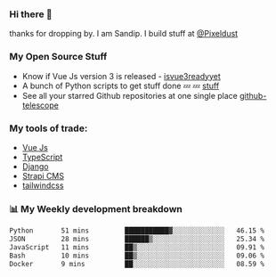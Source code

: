 ### Hi there 👋

thanks for dropping by.
I am Sandip. I build stuff at [@Pixeldust](github.com/pixeldust-in/)

###  **My Open Source Stuff**

 - Know if Vue Js version 3 is released -  [isvue3readyyet](https://github.com/sandiprb/isvue3readyyet)
 - A bunch of Python scripts to get stuff done 💤 💤 [stuff](https://github.com/sandiprb/stuff)
 - See all your starred Github repositories at one single place [github-telescope](https://github.com/sandiprb/github-telescope)



###  **My tools of trade:**
 - [Vue Js](https://github.com/vuejs/vue/)
 - [TypeScript](https://github.com/microsoft/TypeScript)
 - [Django](github.com/django/django)
 - [Strapi CMS](github.com/strapi/strapi)
 - [tailwindcss](https://github.com/tailwindlabs/tailwindcss)


###  📊 **My Weekly development breakdown**
<!--START_SECTION:waka-->

```txt
Python       51 mins         ███████████▓░░░░░░░░░░░░░   46.15 %
JSON         28 mins         ██████▒░░░░░░░░░░░░░░░░░░   25.34 %
JavaScript   11 mins         ██▒░░░░░░░░░░░░░░░░░░░░░░   09.91 %
Bash         10 mins         ██▒░░░░░░░░░░░░░░░░░░░░░░   09.06 %
Docker       9 mins          ██░░░░░░░░░░░░░░░░░░░░░░░   08.59 %
```

<!--END_SECTION:waka-->
